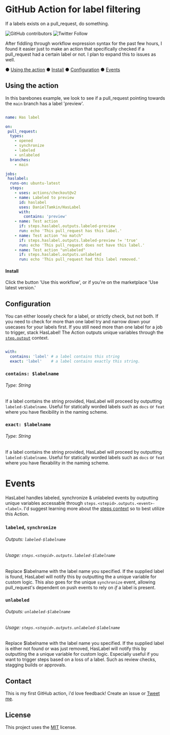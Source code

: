 # GitHub Action for label filtering

If a labels exists on a pull_request, do something.



![GitHub contributors](https://img.shields.io/github/contributors/DanielTamkin/HasLabel)
![Twitter Follow](https://img.shields.io/twitter/follow/CodeHands?style=social)

After fiddling through workflow expression syntax for the past few hours, I found it easier just to make an action that specifically checked if a pull_request had a certain label or not. I plan to expand this to issues as well.

●  [Using the action](https://github.com/DanielTamkin/Relay#using-the-action) 
● [Install](https://github.com/DanielTamkin/HasLabel#install) 
● [Configuration](https://github.com/DanielTamkin/HasLabel#configuration)
● [Events](https://github.com/DanielTamkin/HasLabel#events)


## Using the action

In this barebones example, we look to see if a pull_request pointing towards the `main` branch has a label 'preview'.

``` YAML

name: Has label

on:
 pull_request:
  types:
    - opened
    - synchronize
    - labeled
    - unlabeled
  branches:
    - main

jobs:
 haslabel:
  runs-on: ubuntu-latest
  steps:
    - uses: actions/checkout@v2
    - name: Labeled to preview
      id: haslabel
      uses: DanielTamkin/HasLabel
      with:
        contains: 'preview'
    - name: Test action
      if: steps.haslabel.outputs.labeled-preview
      run: echo 'This pull_request has this label.'
    - name: Test action "no match"
      if: steps.haslabel.outputs.labeled-preview != 'true'
      run: echo 'This pull_request does not have this label.'
    - name: Test action "unlabeled"
      if: steps.haslabel.outputs.unlabeled
      run: echo 'This pull_request had this label removed.'


```

#### Install
Click the button 'Use this workflow', or if you're on the marketplace 'Use latest version.'

## Configuration

You can either loosely check for a label, or strictly check, but not both. If you need to check for more than one label try and narrow down your usecases for your labels first. If you still need more than one label for a job to trigger, stack HasLabel! The Action outputs unique variables through the [`step.output`](https://docs.github.com/en/actions/reference/context-and-expression-syntax-for-github-actions#operators) context. 
``` YAML

with:
  contains: 'label' # a label contains this string
  exact: 'label'    # a label contains exactly this string.

```

### `contains: $labelname`  
###### Type: String


If a label contains the string provided, HasLabel will proceed by outputting `labeled-$labelname`. Useful for statically worded labels such as `docs` or `feat` where you have flexibility in the naming scheme.

### `exact: $labelname`  
###### Type: String

If a label contains the string provided, HasLabel will proceed by outputting `labeled-$labelname`. Useful for statically worded labels such as `docs` or `feat` where you have flexability in the naming scheme.

# Events

HasLabel handles labeled, synchronize & unlabeled events by outputting unique variables accessable through `steps.<stepid>.outputs.<event>-<label>`. I'd suggest learning more about the [steps context](https://docs.github.com/en/actions/reference/context-and-expression-syntax-for-github-actions#operators) so to best utilize this Action.

### `labeled`, `synchronize`  
###### Outputs: `labeled-$labelname` 
###### Usage: `steps.<stepid>.outputs.labeled-$labelname` 

Replace $labelname with the label name you specified.
If the supplied label is found, HasLabel will notify this by outputting the a unique variable for custom logic.
This also goes for the unique `synchronize` event, allowing pull_request's dependent on push events to rely on _if_ a label is present.

### `unlabeled`  
###### Outputs: `unlabeled-$labelname` 
###### Usage: `steps.<stepid>.outputs.unlabeled-$labelname` 

Replace $labelname with the label name you specified.
If the supplied label is either not found or was just removed, HasLabel will notify this by outputting the a unique variable for custom logic. Especially useful if you want to trigger steps based on a loss of a label. Such as review checks, stagging builds or approvals.


## Contact

This is my first GitHub action, i'd love feedback! Create an issue or [Tweet me](https://www.twitter.com/CodeHands).



## License
<!--- If you're not sure which open license to use see https://choosealicense.com/--->

This project uses the [MIT](https://choosealicense.com/licenses/mit/) license.

